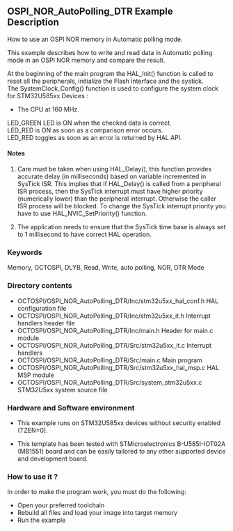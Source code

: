 ## <b>OSPI_NOR_AutoPolling_DTR Example Description</b>

How to use an OSPI NOR memory in Automatic polling mode.

This example describes how to write and read data in Automatic polling mode in an OSPI 
NOR memory and compare the result.

At the beginning of the main program the HAL_Init() function is called to reset
all the peripherals, initialize the Flash interface and the systick.  
The SystemClock_Config() function is used to configure the system clock for STM32U585xx Devices :  
  - The CPU at 160 MHz.

LED_GREEN LED is ON when the checked data is correct.  
LED_RED is ON as soon as a comparison error occurs.  
LED_RED toggles as soon as an error is returned by HAL API.

#### <b>Notes</b>

 1. Care must be taken when using HAL_Delay(), this function provides accurate delay (in milliseconds)
    based on variable incremented in SysTick ISR. This implies that if HAL_Delay() is called from
    a peripheral ISR process, then the SysTick interrupt must have higher priority (numerically lower)
    than the peripheral interrupt. Otherwise the caller ISR process will be blocked.
    To change the SysTick interrupt priority you have to use HAL_NVIC_SetPriority() function.

 2. The application needs to ensure that the SysTick time base is always set to 1 millisecond
    to have correct HAL operation.

### <b>Keywords</b>

Memory, OCTOSPI, DLYB, Read, Write, auto polling, NOR, DTR Mode

### <b>Directory contents</b>

  - OCTOSPI/OSPI_NOR_AutoPolling_DTR/Inc/stm32u5xx_hal_conf.h    HAL configuration file
  - OCTOSPI/OSPI_NOR_AutoPolling_DTR/Inc/stm32u5xx_it.h          Interrupt handlers header file
  - OCTOSPI/OSPI_NOR_AutoPolling_DTR/Inc/main.h                  Header for main.c module
  - OCTOSPI/OSPI_NOR_AutoPolling_DTR/Src/stm32u5xx_it.c          Interrupt handlers
  - OCTOSPI/OSPI_NOR_AutoPolling_DTR/Src/main.c                  Main program
  - OCTOSPI/OSPI_NOR_AutoPolling_DTR/Src/stm32u5xx_hal_msp.c     HAL MSP module
  - OCTOSPI/OSPI_NOR_AutoPolling_DTR/Src/system_stm32u5xx.c      STM32U5xx system source file

### <b>Hardware and Software environment</b>

  - This example runs on STM32U585xx devices without security enabled (TZEN=0).

  - This template has been tested with STMicroelectronics B-U585I-IOT02A (MB1551)
    board and can be easily tailored to any other supported device
    and development board.

### <b>How to use it ?</b>

In order to make the program work, you must do the following:

 - Open your preferred toolchain
 - Rebuild all files and load your image into target memory
 - Run the example
 
